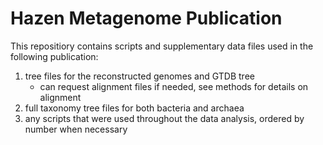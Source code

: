 # Hazen Metagenome Publication
This repositiory contains scripts and supplementary data files used in the following publication:  

1) tree files for the reconstructed genomes and GTDB tree
     - can request alignment files if needed, see methods for details on alignment
2) full taxonomy tree files for both bacteria and archaea  
3) any scripts that were used throughout the data analysis, ordered by number when necessary


